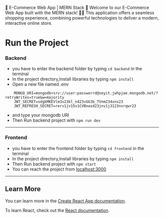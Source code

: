 🌟 E-Commerce Web App | MERN Stack 🌟
Welcome to our E-Commerce Web App built with the MERN stack! 🛒🚀 This application offers a seamless shopping experience, combining powerful technologies to deliver a modern, interactive online store.
# Run the Project

### Backend

- you have to enter the backend folder by typing `cd backend` in the terminal
- In the project directory,Install libraries by typing `npm install`
- Open a new file named .env

```environment
    MONGO_URI=mongodb+srv://user:passworrd@seyit.jwhpjae.mongodb.net/?retryWrites=true&w=majority
    JWT_SECRET=sdgkMKEVlm3v23kl_n423vGG3b_TVnm234xnv23
    JWT_REFRESH_SECRET=rerv1jv15v1CVBnasd23jnv1j3123nvrqwr23
```

- and type your mongodb URI
- Then Run backend project with `npm run dev`

---

### Frontend

- you have to enter the frontend folder by typing `cd frontend` in the terminal
- In the project directory,Install libraries by typing `npm install`
- Then Run backend project with `npm start`
- You can reach the project from [localhost:3000](http://localhost:3000/)

---

## Learn More

You can learn more in the [Create React App documentation](https://facebook.github.io/create-react-app/docs/getting-started).

To learn React, check out the [React documentation](https://reactjs.org/).
